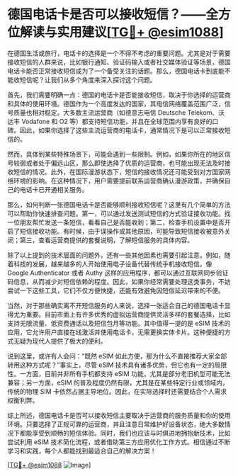 # 德国电话卡是否可以接收短信？——全方位解读与实用建议[[TG💪+ @esim1088](https://t.me/s/esim1088)]

在德国生活或旅行，电话卡的选择是一个不得不考虑的重要问题。尤其是对于需要接收短信的人群来说，比如银行通知、验证码输入或者社交媒体验证等场景，德国电话卡能否正常接收短信成为了一个备受关注的话题。那么，德国电话卡到底能不能收短信呢？让我们从多个角度来深入探讨这个问题。

首先，我们需要明确一点：德国的电话卡是否能接收短信，取决于你选择的运营商和具体的使用环境。德国作为一个高度发达的国家，其电信网络覆盖范围广泛，信号质量也相对稳定。大多数主流运营商（如德意志电信 Deutsche Telekom、沃达丰 Vodafone 和 O2 等）都支持短信功能，并且在全球范围内享有良好的口碑。因此，如果你选择了这些主流运营商的电话卡，通常情况下是可以正常接收短信的。

然而，具体到某些特殊场景下，可能会遇到一些限制。例如，如果你所在的地区信号较弱或者处于偏远山区，那么即使选择了优质的运营商，也可能出现无法及时接收短信的情况。此外，在国际漫游状态下，短信的接收情况还可能受到对方国家网络环境的影响。在这种情况下，用户需要提前联系运营商确认漫游政策，并确保自己的电话卡已开通相关服务。

那么，如何判断一张德国电话卡是否能够顺利接收短信呢？这里有几个简单的方法可以帮助你快速排查问题。第一，可以通过发送测试短信的方式验证接收功能。找一位朋友帮忙发送一条短信，看看自己是否能收到；第二，检查手机设置中是否开启了短信接收功能。有时候，由于误操作或其他原因，可能导致短信接收被意外关闭；第三，查看运营商提供的套餐说明，了解短信服务的具体内容。

除了以上提到的技术层面的问题外，还有一些其他因素也需要引起注意。例如，随着科技的发展，越来越多的人开始使用电子设备代替传统手机接收短信。像 Google Authenticator 或者 Authy 这样的应用程序，都可以通过互联网同步验证码信息，从而减少对短信依赖的程度。因此，如果你经常需要处理这类事务，不妨尝试一下这些工具，它们不仅方便快捷，还能有效避免因短信延迟带来的不便。

当然，对于那些确实离不开短信服务的人来说，选择一张适合自己的德国电话卡显得尤为重要。目前市面上有许多优秀的虚拟运营商提供灵活多样的套餐选择，比如支持无限流量、低资费通话以及短信包月等功能。其中值得一提的是 eSIM 技术的应用，它允许用户直接在线激活并使用电话卡，无需更换实体卡片。这种便捷的方式无疑为现代人提供了极大的便利。

说到这里，或许有人会问：“既然 eSIM 如此方便，那为什么不直接推荐大家全部转用这种方式呢？”事实上，尽管 eSIM 技术具有诸多优势，但它也有一定的局限性。一方面，目前并非所有手机都支持 eSIM 功能，尤其是部分老旧机型可能无法兼容；另一方面，eSIM 的普及程度仍然有限，尤其是在某些特定行业或领域内，传统的物理 SIM 卡依然占据主导地位。因此，在实际选择时还需要结合个人需求权衡利弊。

综上所述，德国电话卡是否可以接收短信主要取决于运营商的服务质量和你的使用环境。只要选择了正规可靠的运营商，并且注意日常维护好设备状态，绝大多数情况下都能享受到顺畅的短信体验。同时，我们也应该与时俱进地拥抱新技术，比如尝试利用 eSIM 技术简化流程，或者借助第三方应用优化工作方式。相信通过不断学习和实践，每个人都能找到最适合自己的解决方案！

[[TG💪+ @esim1088](https://t.me/s/esim1088) ![Image](https://i.postimg.cc/4NQfJmqS/Snipaste-2025-05-13-00-14-12.png)]